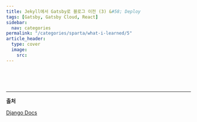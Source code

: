 ```yaml
---
title: Jekyll에서 Gatsby로 블로그 이전 (3) &#58; Deploy
tags: [Gatsby, Gatsby Cloud, React]
sidebar:
  nav: categories
permalink: "/categories/sparta/what-i-learned/5"
article_header:
  type: cover
  image:
    src:
---
```


<!-- more-->

<br/>

&nbsp;&nbsp;

---

**출처**

[Django Docs](https://docs.djangoproject.com/en/4.2/topics/forms/)
